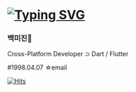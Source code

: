 # [![Typing SVG](https://readme-typing-svg.herokuapp.com/?color=f0f6fc&lines=Hi,+mijin+Baek&font=Kanit&size=20)](https://git.io/typing-svg)
### 백미진👋

Cross-Platform Developer
⊃ Dart / Flutter

#1998.04.07
☆email 

[![Hits](https://hits.seeyoufarm.com/api/count/incr/badge.svg?url=https%3A%2F%2Fgithub.com%2FmijinB&count_bg=%2379C83D&title_bg=%23555555&icon=&icon_color=%23E7E7E7&title=hits&edge_flat=false)](https://hits.seeyoufarm.com)
